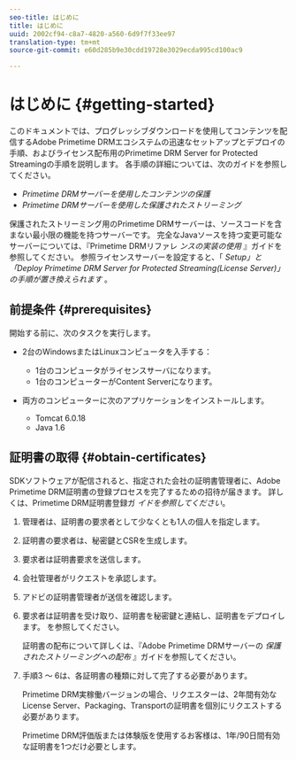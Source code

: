 ```yaml
---
seo-title: はじめに
title: はじめに
uuid: 2002cf94-c8a7-4820-a560-6d9f7f33ee97
translation-type: tm+mt
source-git-commit: e60d285b9e30cdd19728e3029ecda995cd100ac9

---
```



# はじめに {#getting-started}

このドキュメントでは、プログレッシブダウンロードを使用してコンテンツを配信するAdobe Primetime DRMエコシステムの迅速なセットアップとデプロイの手順、およびライセンス配布用のPrimetime DRM Server for Protected Streamingの手順を説明します。 各手順の詳細については、次のガイドを参照してください。

* *Primetime DRMサーバーを使用したコンテンツの保護*
* *Primetime DRMサーバーを使用した保護されたストリーミング*

保護されたストリーミング用のPrimetime DRMサーバーは、ソースコードを含まない最小限の機能を持つサーバーです。 完全なJavaソースを持つ変更可能なサーバーについては、『Primetime DRMリファレ *ンスの実装の使用* 』ガイドを参照してください。 参照ライセンスサーバーを設定すると、「 *Setup」と「Deploy Primetime DRM Server for Protected Streaming(License Server)」の手順が置き換えられます* 。

## 前提条件 {#prerequisites}

開始する前に、次のタスクを実行します。

* 2台のWindowsまたはLinuxコンピュータを入手する：

   * 1台のコンピュータがライセンスサーバになります。
   * 1台のコンピューターがContent Serverになります。

* 両方のコンピューターに次のアプリケーションをインストールします。

   * Tomcat 6.0.18
   * Java 1.6

## 証明書の取得 {#obtain-certificates}

SDKソフトウェアが配信されると、指定された会社の証明書管理者に、Adobe Primetime DRM証明書の登録プロセスを完了するための招待が届きます。 詳しくは、Primetime DRM証明書登録ガ *イドを参照してください*。

1. 管理者は、証明書の要求者として少なくとも1人の個人を指定します。
1. 証明書の要求者は、秘密鍵とCSRを生成します。
1. 要求者は証明書要求を送信します。
1. 会社管理者がリクエストを承認します。
1. アドビの証明書管理者が送信を確認します。
1. 要求者は証明書を受け取り、証明書を秘密鍵と連結し、証明書をデプロイします。 を参照してください。

   証明書の配布について詳しくは、『Adobe Primetime DRMサーバーの *保護されたストリーミングへの配布* 』ガイドを参照してください。
1. 手順3 ～ 6は、各証明書の種類に対して完了する必要があります。

   Primetime DRM実稼働バージョンの場合、リクエスターは、2年間有効なLicense Server、Packaging、Transportの証明書を個別にリクエストする必要があります。

   Primetime DRM評価版または体験版を使用するお客様は、1年/90日間有効な証明書を1つだけ必要とします。